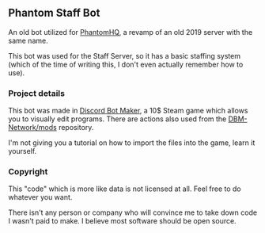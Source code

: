 ## Phantom Staff Bot

An old bot utilized for [PhantomHQ](https://phantomhq.club), a revamp of an old 2019 server with the same name.

This bot was used for the Staff Server, so it has a basic staffing system (which of the time of writing this, I don't even actually remember how to use).

### Project details
This bot was made in [Discord Bot Maker](https://store.steampowered.com/app/682130/Discord_Bot_Maker/), a 10$ Steam game which allows you to visually edit programs. There are actions also used from the [DBM-Network/mods](https://github.com/dbm-network/mods) repository.

I'm not giving you a tutorial on how to import the files into the game, learn it yourself.

### Copyright
This "code" which is more like data is not licensed at all. Feel free to do whatever you want.

There isn't any person or company who will convince me to take down code I wasn't paid to make. I believe most software should be open source.
